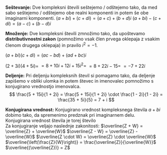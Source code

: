 **Seštevanje:**
Dve kompleksni števili seštejemo / odštejemo tako, da med sabo seštejemo / odštejemo obe realni komponenti in potem še obe imaginarni komponenti.
$(a + bi) + (c + di) = (a + c) + (b + d)i$
$(a + bi) - (c + di) = (a - c) + (b - d)i$

**Množenje:**
Dve kompleksni števili zmnožimo tako, da upoštevamo **distributivnostni zakon** (pomnožimo vsak člen prvega oklepaja z vsakim členom drugega oklepaja) in pravilo $i^2 = -1$.

$(a + bi)(c + di) = (ac - bd) + (ad + bc)i$

$(2 + 3i)(4 + 5i) =$
$= 8 + 10i + 12i + 15i^2 =$
$= 8 + 22i - 15 =$
$= -7 + 22i$

**Deljenje:**
Pri deljenju kompleksnih števil si pomagamo tako, da deljenje zapišemo v obliki ulomka in potem števec in imenovalec pomnožimo s konjugirano vrednostjo imenovalca.
$$
\frac{5 + 15i}{1 + 2i} = \frac{5 + 15i}{1 + 2i} \cdot \frac{1 - 2i}{1 - 2i} = \frac{35 + 5i}{5} = 7 + i
$$

**Konjugirana vrednost:**
Konjugirano vrednost kompleksnega števila $a + bi$ dobimo tako, da spremenimo predznak pri imaginarnem delu.  
Konjugirana vrednost števila je torej število   
Za konjugiranje veljajo naslednje zakonitosti:
$\overline{Z + W} = \overline{Z} + \overline{W}$
$\overline{Z - W} = \overline{Z} - \overline{W}$
$\overline{Z \cdot W} = \overline{Z} \cdot \overline{W}$
$\overline{\left(\frac{Z}{W}\right)} = \frac{\overline{Z}}{\overline{W}}$
$\overline{(\overline{Z})} = Z$